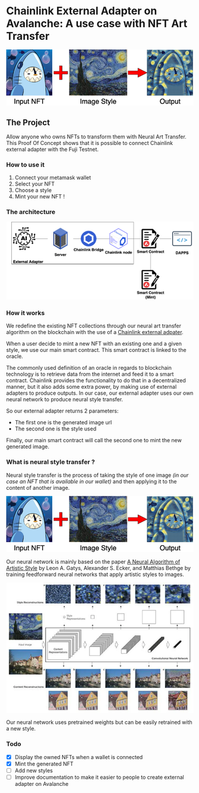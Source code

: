 # Chainlink External Adapter on Avalanche: A use case with NFT Art Transfer

<img src="./resources/schema.png" />

## The Project

Allow anyone who owns NFTs to transform them with Neural Art Transfer. This Proof Of Concept shows that it is possible to connect Chainlink external adapter with the Fuji Testnet. 


### How to use it
1. Connect your metamask wallet
2. Select your NFT
3. Choose a style
4. Mint your new NFT !


### The architecture

<img src="./resources/diagram.png" />

### How it works

We redefine the existing NFT collections through our neural art transfer algorithm on the blockchain with the use of a <a href="https://docs.chain.link/docs/external-adapters/">Chainlink external adpater</a>.

When a user decide to mint a new NFT with an existing one and a given style, we use our main smart contract. This smart contract is linked to the oracle.

The commonly used definition of an oracle in regards to blockchain technology is to retrieve data from the internet and feed it to a smart contract. Chainlink provides the functionality to do that in a decentralized manner, but it also adds some extra power, by making use of external adapters to produce outputs. In our case, our external adapter uses our own neural network to produce neural style transfer.

So our external adapter returns 2 parameters:
- The first one is the generated image url
- The second one is the style used

Finally, our main smart contract will call the second one to mint the new generated image.

### What is neural style transfer ?

Neural style transfer is the process of taking the style of one image *(in our case an NFT that is available in our wallet)* and then applying it to the content of another image.

<img src="./resources/schema.png" />

Our neural network is mainly based on the paper <a href="https://arxiv.org/abs/1508.06576">A Neural Algorithm of Artistic Style</a> by Leon A. Gatys, Alexander S. Ecker, and Matthias Bethge by training feedforward neural networks that apply artistic styles to images.

<img src="./resources/neural_style_transfer_gatys.png">

Our neural network uses pretrained weights but can be easily retrained with a new style.

### Todo
- [x] Display the owned NFTs when a wallet is connected
- [x] Mint the generated NFT
- [ ] Add new styles
- [ ] Improve documentation to make it easier to people to create external adapter on Avalanche